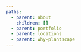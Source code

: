 ```yaml
---
paths:
  - parent: about
    children: []
  - parent: portfolio
  - parent: locations
  - parent: why-plantscape
---
```

